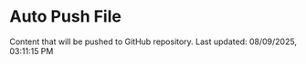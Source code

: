 # Auto Push File

Content that will be pushed to GitHub repository.
Last updated: 08/09/2025, 03:11:15 PM